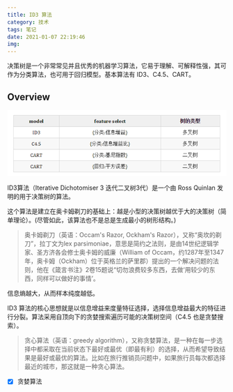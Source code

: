 ```yaml
---
title: ID3 算法
category: 技术
tags: 笔记
date: 2021-01-07 22:19:46
img:
---
```


决策树是一个非常常见并且优秀的机器学习算法，它易于理解、可解释性强，其可作为分类算法，也可用于回归模型。基本算法有 ID3、C4.5、CART。

## Overview
![](/images/ID3.C4.5.CART.png)

ID3算法（Iterative Dichotomiser 3 迭代二叉树3代）是一个由 Ross Quinlan 发明的用于决策树的算法。

这个算法是建立在奥卡姆剃刀的基础上：越是小型的决策树越优于大的决策树（简单理论）。(尽管如此，该算法也不是总是生成最小的树形结构。)

> 奥卡姆剃刀（英语：Occam's Razor, Ockham's Razor），又称“奥坎的剃刀”，拉丁文为lex parsimoniae，意思是简约之法则，是由14世纪逻辑学家、圣方济各会修士奥卡姆的威廉（William of Occam，约1287年至1347年，奥卡姆（Ockham）位于英格兰的萨里郡）提出的一个解决问题的法则，他在《箴言书注》2卷15题说“切勿浪费较多东西，去做‘用较少的东西，同样可以做好的事情’。

信息熵越大，从而样本纯度越低。

ID3 算法的核心思想就是以信息增益来度量特征选择，选择信息增益最大的特征进行分裂。算法采用自顶向下的贪婪搜索遍历可能的决策树空间（C4.5 也是贪婪搜索）。

> 贪心算法（英语：greedy algorithm），又称贪婪算法，是一种在每一步选择中都采取在当前状态下最好或最优（即最有利）的选择，从而希望导致结果是最好或最优的算法。比如在旅行推销员问题中，如果旅行员每次都选择最近的城市，那这就是一种贪心算法。

- [x] 贪婪算法
